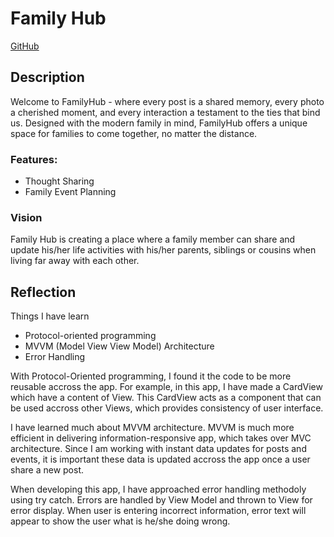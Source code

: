 #  Family Hub

[GitHub](https://github.com/johnnycuongn/FamilyHub)

## Description

Welcome to FamilyHub - where every post is a shared memory, every photo a cherished moment, and every interaction a testament to the ties that bind us. Designed with the modern family in mind, FamilyHub offers a unique space for families to come together, no matter the distance.

### Features:
- Thought Sharing
- Family Event Planning

### Vision
Family Hub is creating a place where a family member can share and update his/her life activities with his/her parents, siblings or cousins when living far away with each other.

## Reflection

Things I have learn

- Protocol-oriented programming
- MVVM (Model View View Model) Architecture
- Error Handling

With Protocol-Oriented programming, I found it the code to be more reusable accross the app. For example, in this app, I have made a CardView which have a content of View. This CardView acts as a component that can be used accross other Views, which provides consistency of user interface.

I have learned much about MVVM architecture. MVVM is much more efficient in delivering information-responsive app, which takes over MVC architecture. Since I am working with instant data updates for posts and events, it is important these data is updated accross the app once a user share a new post.

When developing this app, I have approached error handling methodoly using try catch. Errors are handled by View Model and thrown to View for error display. When user is entering incorrect information, error text will appear to show the user what is he/she doing wrong.
